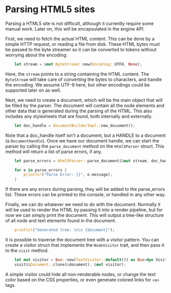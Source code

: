 # Parsing HTML5 sites

Parsing a HTML5 site is not difficult, although it currently require some manual work. Later on, this will be encapsulated in the engine API.

First, we need to fetch the actual HTML content. This can be done by a simple HTTP request, or reading a file from disk. These HTML bytes must be 
passed to the byte streamer so it can be converted to tokens without worrying about the encoding:

```rust
    let stream = &mut ByteStream::new(Encoding::UTF8, None);
```

Here, the `stream` points to a string containing the HTML content. The `ByteStream` will take care of converting the bytes to characters, and handle the encoding.
We assume UTF-8 here, but other encodings could be supported later on as well.

Next, we need to create a document, which will be the main object that will be filled by the parser. The document will contain all the node elements and other 
data that is generated during the parsing of the HTML. This also includes any stylesheets that are found, both internally and externally.
    
```rust
    let doc_handle = DocumentBuilderImpl::new_document();
```

Note that a doc_handle itself isn't a document, but a HANDLE to a document (a `DocumentHandle`). Once we have our document handle, we can start the parser
by calling the `parse_document` method on the `Html5Parser` struct. This method will return a list of parse errors, if any. 

```rust
    let parse_errors = Html5Parser::parse_document(&mut stream, doc_handle.clone(), None)?;

    for e in parse_errors {
        println!("Parse Error: {}", e.message);
    }
```

If there are any errors during parsing, they will be added to the parse_errors list. These errors can be printed to the console, or handled in any other way.

Finally, we can do whatever we need to do with the document. Normally it will be used to render the HTML by passing it into a render pipeline, but for now
we can simply print the document. This will output a tree-like structure of all node and text elements found in the document.

```rust
    println!("Generated tree: \n\n {document}");
```

It is possible to traverse the document tree with a visitor pattern. You can create a visitor struct that implements the `NodeVisitor` trait, and then pass
it to the `visit` method.

```rust
    let mut visitor = Box::new(TextVisitor::default()) as Box<dyn Visitor<Node>>;
    visit(&Document::clone(&document), &mut visitor);
```

A simple visitor could hide all non-renderable nodes, or change the text color based on the CSS properties, or even generate colored links for `<a>` tags.